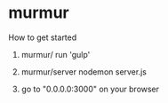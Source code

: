 # murmur
How to get started
1. murmur/
run 'gulp'

1. murmur/server
nodemon server.js

1. go to "0.0.0.0:3000" on your browser
